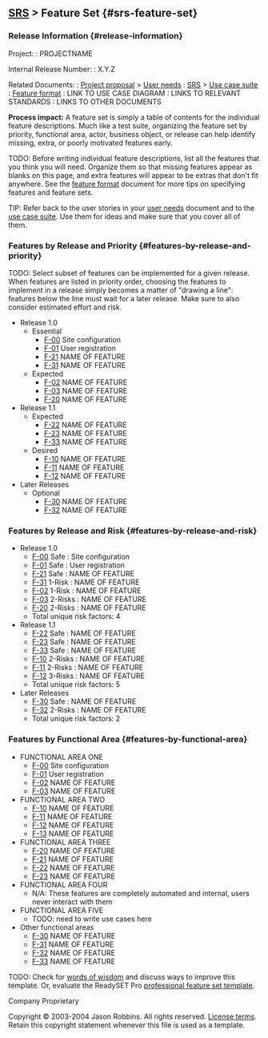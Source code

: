 [SRS](srs) &gt; Feature Set {#srs-feature-set}
--------------------------------

### Release Information {#release-information}

Project:
:   PROJECTNAME

Internal Release Number:
:   X.Y.Z

Related Documents:
:   [Project proposal](proposal) > [User needs](user-needs)
:   [SRS](srs) > [Use case suite](use-case-suite)
:   [Feature format](feature-format)
:   LINK TO USE CASE DIAGRAM
:   LINKS TO RELEVANT STANDARDS
:   LINKS TO OTHER DOCUMENTS

**Process impact:** A feature set is simply a table of contents for the
individual feature descriptions. Much like a test suite, organizing the
feature set by priority, functional area, actor, business object, or
release can help identify missing, extra, or poorly motivated features
early.

TODO: Before writing individual feature descriptions, list all the
features that you think you will need. Organize them so that missing
features appear as blanks on this page, and extra features will appear
to be extras that don't fit anywhere. See the [feature
format](feature-format#checklist) document for more tips on
specifying features and feature sets.

TIP: Refer back to the user stories in your [user
needs](user-needs) document and to the [use case
suite](use-case-suite). Use them for ideas and make sure that you
cover all of them.

### Features by Release and Priority {#features-by-release-and-priority}

TODO: Select subset of features can be implemented for a given release.
When features are listed in priority order, choosing the features to
implement in a release simply becomes a matter of "drawing a line":
features below the line must wait for a later release. Make sure to also
consider estimated effort and risk.

-   Release 1.0
    -   Essential
        -   [F-00](features#F-00) Site configuration
        -   [F-01](features#F-01) User registration
        -   [F-21](features#F-21) NAME OF FEATURE
        -   [F-31](features#F-31) NAME OF FEATURE
    -   Expected
        -   [F-02](features#F-02) NAME OF FEATURE
        -   [F-03](features#F-03) NAME OF FEATURE
        -   [F-20](features#F-20) NAME OF FEATURE
-   Release 1.1
    -   Expected
        -   [F-22](features#F-22) NAME OF FEATURE
        -   [F-23](features#F-23) NAME OF FEATURE
        -   [F-33](features#F-33) NAME OF FEATURE
    -   Desired
        -   [F-10](features#F-10) NAME OF FEATURE
        -   [F-11](features#F-11) NAME OF FEATURE
        -   [F-12](features#F-12) NAME OF FEATURE
-   Later Releases
    -   Optional
        -   [F-30](features#F-30) NAME OF FEATURE
        -   [F-32](features#F-32) NAME OF FEATURE

### Features by Release and Risk {#features-by-release-and-risk}

-   Release 1.0
    -   [F-00](features#F-00) Safe : Site configuration
    -   [F-01](features#F-01) Safe : User registration
    -   [F-21](features#F-21) Safe : NAME OF FEATURE
    -   [F-31](features#F-31) 1-Risk : NAME OF FEATURE
    -   [F-02](features#F-02) 1-Risk : NAME OF FEATURE
    -   [F-03](features#F-03) 2-Risks : NAME OF FEATURE
    -   [F-20](features#F-20) 2-Risks : NAME OF FEATURE
    -   Total unique risk factors: 4
-   Release 1.1
    -   [F-22](features#F-22) Safe : NAME OF FEATURE
    -   [F-23](features#F-23) Safe : NAME OF FEATURE
    -   [F-33](features#F-33) Safe : NAME OF FEATURE
    -   [F-10](features#F-10) 2-Risks : NAME OF FEATURE
    -   [F-11](features#F-11) 2-Risks : NAME OF FEATURE
    -   [F-12](features#F-12) 3-Risks : NAME OF FEATURE
    -   Total unique risk factors: 5
-   Later Releases
    -   [F-30](features#F-30) Safe : NAME OF FEATURE
    -   [F-32](features#F-32) 2-Risks : NAME OF FEATURE
    -   Total unique risk factors: 2

### Features by Functional Area {#features-by-functional-area}

-   FUNCTIONAL AREA ONE
    -   [F-00](features#F-00) Site configuration
    -   [F-01](features#F-01) User registration
    -   [F-02](features#F-02) NAME OF FEATURE
    -   [F-03](features#F-03) NAME OF FEATURE
-   FUNCTIONAL AREA TWO
    -   [F-10](features#F-10) NAME OF FEATURE
    -   [F-11](features#F-11) NAME OF FEATURE
    -   [F-12](features#F-12) NAME OF FEATURE
    -   [F-13](features#F-13) NAME OF FEATURE
-   FUNCTIONAL AREA THREE
    -   [F-20](features#F-20) NAME OF FEATURE
    -   [F-21](features#F-21) NAME OF FEATURE
    -   [F-22](features#F-22) NAME OF FEATURE
    -   [F-23](features#F-23) NAME OF FEATURE
-   FUNCTIONAL AREA FOUR
    -   N/A: These features are completely automated and internal, users
        never interact with them
-   FUNCTIONAL AREA FIVE
    -   TODO: need to write use cases here
-   Other functional areas
    -   [F-30](features#F-30) NAME OF FEATURE
    -   [F-31](features#F-31) NAME OF FEATURE
    -   [F-32](features#F-32) NAME OF FEATURE
    -   [F-33](features#F-33) NAME OF FEATURE

TODO: Check for [words of
wisdom](http://readyset.tigris.org/words-of-wisdom/feature-set.html) and
discuss ways to improve this template. Or, evaluate the ReadySET Pro
[professional feature set
template](http://www.readysetpro.com/ "pro use case template and sample test plan").

Company Proprietary

Copyright © 2003-2004 Jason Robbins. All rights reserved. [License
terms](readyset-license.html). Retain this copyright statement whenever
this file is used as a template.



